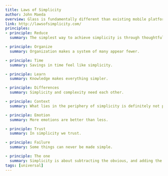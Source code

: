 ```yaml
---
title: Laws of Simplicity
author: John Maeda
overview: Glass is fundamentally different than existing mobile platforms in both design and use. Follow these principles when building Glassware to give users the best experience.
link: http://lawsofsimplicity.com/
principles:
- principle: Reduce
  summary: The simplest way to achieve simplicity is through thoughtful reduction.

- principle: Organize
  summary: Organization makes a system of many appear fewer.

- principle: Time
  summary: Savings in time feel like simplicity.

- principle: Learn
  summary: Knowledge makes everything simpler.

- principle: Differences
  summary: Simplicity and complexity need each other.

- principle: Context
  summary: What lies in the periphery of simplicity is definitely not peripheral.

- principle: Emotion
  summary: More emotions are better than less.

- principle: Trust
  summary: In simplicity we trust.

- principle: Failure
  summary: Some things can never be made simple.

- principle: The one
  summary: Simplicity is about subtracting the obvious, and adding the meaningful.
tags: [universal]
---
```

